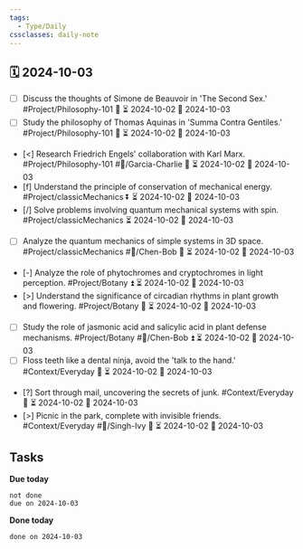 ```yaml
---
tags:
  - Type/Daily
cssclasses: daily-note
---
```


## 🗓️ 2024-10-03

- [ ] Discuss the thoughts of Simone de Beauvoir in 'The Second Sex.' #Project/Philosophy-101 🔼 ⏳ 2024-10-02 📅 2024-10-03
- [ ] Study the philosophy of Thomas Aquinas in 'Summa Contra Gentiles.' #Project/Philosophy-101 🔺 ⏳ 2024-10-02 📅 2024-10-03
- [<] Research Friedrich Engels' collaboration with Karl Marx. #Project/Philosophy-101 #👤/Garcia-Charlie 🔼 ⏳ 2024-10-02 📅 2024-10-03
- [f] Understand the principle of conservation of mechanical energy. #Project/classicMechanics ⏬ ⏳ 2024-10-02 📅 2024-10-03
- [/] Solve problems involving quantum mechanical systems with spin. #Project/classicMechanics ⏳ 2024-10-02 📅 2024-10-03
- [ ] Analyze the quantum mechanics of simple systems in 3D space. #Project/classicMechanics #👤/Chen-Bob 🔺 ⏳ 2024-10-02 📅 2024-10-03
- [-] Analyze the role of phytochromes and cryptochromes in light perception. #Project/Botany ⏫ ⏳ 2024-10-02 📅 2024-10-03
- [>] Understand the significance of circadian rhythms in plant growth and flowering. #Project/Botany 🔽 ⏳ 2024-10-02 📅 2024-10-03
- [ ] Study the role of jasmonic acid and salicylic acid in plant defense mechanisms. #Project/Botany #👤/Chen-Bob ⏫ ⏳ 2024-10-02 📅 2024-10-03
- [ ] Floss teeth like a dental ninja, avoid the 'talk to the hand.' #Context/Everyday 🔺 ⏳ 2024-10-02 📅 2024-10-03
- [?] Sort through mail, uncovering the secrets of junk. #Context/Everyday 🔼 ⏳ 2024-10-02 📅 2024-10-03
- [>] Picnic in the park, complete with invisible friends. #Context/Everyday #👤/Singh-Ivy 🔽 ⏳ 2024-10-02 📅 2024-10-03

## Tasks

**Due today**

```tasks
not done
due on 2024-10-03
```

**Done today**

```tasks
done on 2024-10-03
```
            